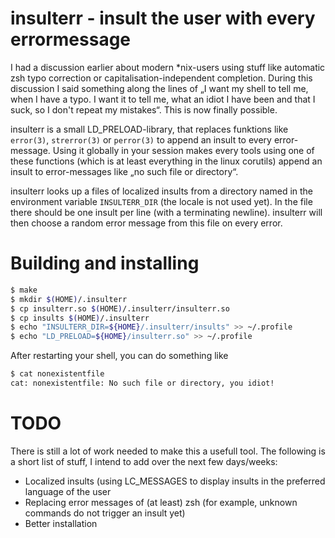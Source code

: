 insulterr - insult the user with every errormessage
===================================================

I had a discussion earlier about modern \*nix-users using stuff like automatic
zsh typo correction or capitalisation-independent completion. During this
discussion I said something along the lines of „I want my shell to tell me,
when I have a typo. I want it to tell me, what an idiot I have been and that I
suck, so I don't repeat my mistakes“. This is now finally possible.

insulterr is a small LD\_PRELOAD-library, that replaces funktions like
`error(3)`, `strerror(3)` or `perror(3)` to append an insult to every
error-message. Using it globally in your session makes every tools using one of
these functions (which is at least everything in the linux corutils) append an
insult to error-messages like „no such file or directory“.

insulterr looks up a files of localized insults from a directory named in the
environment variable `INSULTERR_DIR` (the locale is not used yet). In the file
there should be one insult per line (with a terminating newline). insulterr
will then choose a random error message from this file on every error.


Building and installing
=======================

```sh
$ make
$ mkdir $(HOME)/.insulterr
$ cp insulterr.so $(HOME)/.insulterr/insulterr.so
$ cp insults $(HOME)/.insulterr
$ echo "INSULTERR_DIR=${HOME}/.insulterr/insults" >> ~/.profile
$ echo "LD_PRELOAD=${HOME}/insulterr.so" >> ~/.profile
```

After restarting your shell, you can do something like

```sh
$ cat nonexistentfile
cat: nonexistentfile: No such file or directory, you idiot!
```


TODO
====

There is still a lot of work needed to make this a usefull tool. The following
is a short list of stuff, I intend to add over the next few days/weeks:

* Localized insults (using LC\_MESSAGES to display insults in the preferred
  language of the user
* Replacing error messages of (at least) zsh (for example, unknown commands do
  not trigger an insult yet)
* Better installation
